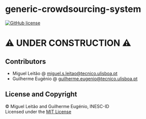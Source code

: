 # generic-crowdsourcing-system
[![GitHub license](https://img.shields.io/badge/license-MIT-red.svg)](LICENSE)

# ⚠️ UNDER CONSTRUCTION ⚠️ 

## Contributors
- Miguel Leitão @ <miguel.s.leitao@tecnico.ulisboa.pt>
- Guilherme Eugénio @ <guilherme.eugenio@tecnico.ulisboa.pt>

## License and Copyright
© Miguel Leitão and Guilherme Eugénio, INESC-ID  
Licensed under the [MIT License](LICENSE)

